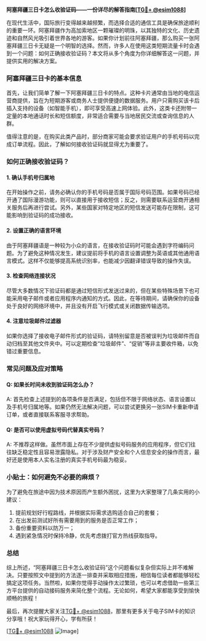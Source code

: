 **阿塞拜疆三日卡怎么收验证码——一份详尽的解答指南[[TG💪+ @esim1088](https://t.me/s/esim1088)]**

在现代生活中，国际旅行变得越来越频繁，而选择合适的通信工具是确保旅途顺利的重要一环。阿塞拜疆作为高加索地区一颗璀璨的明珠，以其独特的文化、历史遗迹和自然风光吸引着世界各地的游客。如果你计划前往阿塞拜疆，那么购买一张阿塞拜疆三日卡无疑是一个明智的选择。然而，许多人在使用这类短期流量卡时会遇到一个问题：如何正确接收验证码？本文将从多个角度为你详细解答这一问题，并提供实用的解决方案。

### 阿塞拜疆三日卡的基本信息

首先，让我们简单了解一下阿塞拜疆三日卡的特点。这种卡片通常由当地的电信运营商提供，旨在为短期游客或商务人士提供便捷的数据服务。用户只需购买该卡后插入支持的设备（如智能手机），即可享受高速上网体验。此外，这类卡还附带一定量的本地通话时长和短信额度，非常适合需要与当地居民交流或查询信息的人群。

值得注意的是，在购买此类产品时，部分商家可能会要求验证用户的手机号码以完成订单流程。因此，了解如何接收验证码就显得尤为重要了。

### 如何正确接收验证码？

#### 1. 确认手机号归属地
在开始操作之前，请务必确认你的手机号码是否属于国际号码范围。如果号码已经开通了国际漫游功能，则可以直接用于接收短信；反之，则需要联系运营商开通相关服务后再进行尝试。另外，某些国家对特定地区的短信发送可能存在限制，这可能影响到验证码的成功接收。

#### 2. 设置正确的语言环境
由于阿塞拜疆语是一种较为小众的语言，在接收验证码时可能会遇到字符编码问题。为了避免这种情况发生，建议提前将手机的语言设置调整为英语或其他通用语言模式。这样不仅能够提高系统识别率，也能减少因翻译错误导致的操作失误。

#### 3. 检查网络连接状况
尽管大多数情况下验证码都是通过短信形式发送过来的，但在某些特殊场景下也可能采用电子邮件或者应用程序内通知的方式。因此，在等待期间，请确保你的设备处于良好的网络环境中，并且没有开启飞行模式或关闭数据传输选项。

#### 4. 注意垃圾邮件过滤器
如果你选择了接收电子邮件形式的验证码，请特别留意是否被误判为垃圾邮件而自动归档至其他文件夹中。可以定期检查“垃圾邮件”、“促销”等非主要收件箱，以免错过重要信息。

### 常见问题及应对策略

#### Q: 如果长时间未收到验证码怎么办？
A: 首先检查上述提到的各项条件是否满足，包括但不限于网络状态、语言设置以及手机号归属地等。如果仍然无法解决问题，可以尝试更换另一张SIM卡重新申请订单，或者直接联系客服寻求帮助。

#### Q: 是否可以使用虚拟号码代替真实号码？
A: 不推荐这样做。虽然市面上存在不少提供虚拟号码服务的应用程序，但它们往往缺乏稳定性且容易泄露隐私。对于涉及财产安全和个人信息安全的操作而言，最好还是使用本人实名注册的真实手机号码最为稳妥。

### 小贴士：如何避免不必要的麻烦？

为了避免在旅途中因为技术原因而产生额外困扰，这里为大家整理了几条实用的小建议：

1. 提前规划好行程路线，并根据实际需求选购适合自己的套餐；
2. 在出发前测试好所有需要用到的服务是否正常工作；
3. 备份重要资料以防万一；
4. 遇到紧急情况时保持冷静，优先考虑拨打官方热线获取指导。

### 总结

综上所述，“阿塞拜疆三日卡怎么收验证码”这个问题看似复杂但实际上并不难解决。只要按照文中提到的方法逐一排查并采取相应措施，相信每位读者都能够轻松搞定这项任务。当然啦，如果你觉得手动操作太过繁琐，也可以考虑借助一些第三方平台提供的自动接码服务来简化整个流程。无论如何，希望大家都能享受到愉快顺畅的旅程！

最后，再次提醒大家关注[TG💪+ @esim1088](https://t.me/s/esim1088)，那里有更多关于电子SIM卡的知识分享哦！祝大家玩得开心，学有所获！

[[TG💪+ @esim1088](https://t.me/s/esim1088) ![Image](https://i.postimg.cc/4NQfJmqS/Snipaste-2025-05-13-00-14-12.png)]